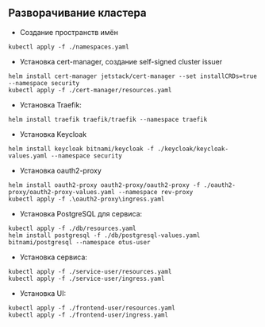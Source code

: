 ## Разворачивание кластера

- Создание пространств имён
```shell
kubectl apply -f ./namespaces.yaml
```

- Установка cert-manager, создание self-signed cluster issuer
```shell
helm install cert-manager jetstack/cert-manager --set installCRDs=true --namespace security
kubectl apply -f ./cert-manager/resources.yaml
```

- Установка Traefik:
```shell
helm install traefik traefik/traefik --namespace traefik
```

- Установка Keycloak
```shell
helm install keycloak bitnami/keycloak -f ./keycloak/keycloak-values.yaml --namespace security
```

- Установка oauth2-proxy
```shell
helm install oauth2-proxy oauth2-proxy/oauth2-proxy -f ./oauth2-proxy/oauth2-proxy-values.yaml --namespace rev-proxy
kubectl apply -f .\oauth2-proxy\ingress.yaml
```

- Установка PostgreSQL для сервиса:
```shell
kubectl apply -f ./db/resources.yaml
helm install postgresql -f ./db/postgresql-values.yaml bitnami/postgresql --namespace otus-user
```

- Установка сервиса:
```shell
kubectl apply -f ./service-user/resources.yaml
kubectl apply -f ./service-user/ingress.yaml
```

- Установка UI:
```shell
kubectl apply -f ./frontend-user/resources.yaml
kubectl apply -f ./frontend-user/ingress.yaml
```